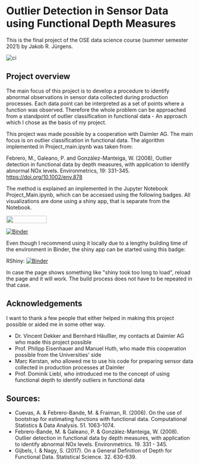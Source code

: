 # Outlier Detection in Sensor Data using Functional Depth Measures

This is the final project of the OSE data science course (summer semester 2021) by Jakob R. Jürgens.

![ci](https://github.com/OpenSourceEconomics/ose-data-science-course-projeect-JakobJuergens/actions/workflows/ci.yml/badge.svg)

## Project overview
The main focus of this project is to develop a procedure to identify abnormal observations in sensor data collected during production processes. Each data point can be interpreted as a set of points where a function was observed.
Therefore the whole problem can be approached from a standpoint of outlier classification in functional data - An approach which I chose as the basis of my project.

This project was made possible by a cooperation with Daimler AG. The main focus is on outlier classification in functional data.
The algorithm implemented in Project_main.ipynb was taken from: 

Febrero, M., Galeano, P. and González-Manteiga, W. (2008), Outlier detection in functional data by depth measures, with application to identify abnormal NOx levels. 
Environmetrics, 19: 331-345. https://doi.org/10.1002/env.878

The method is explained an implemented in the Jupyter Notebook Project_Main.ipynb, which can be accessed using the following badges. All visualizations are done using a shiny app, that is separate from the Notebook.

<a href="https://nbviewer.jupyter.org/github/OpenSourceEconomics/ose-data-science-course-projeect-JakobJuergens/blob/master/Project_Main.ipynb"
   target="_parent">
   <img align="center"
  src="https://raw.githubusercontent.com/jupyter/design/master/logos/Badges/nbviewer_badge.png"
      width="109" height="20">
</a>

[![Binder](http://mybinder.org/badge_logo.svg)](https://mybinder.org/v2/gh/OpenSourceEconomics/ose-data-science-course-projeect-JakobJuergens/master?filepath=Project_Main.ipynb)

Even though I recommend using it locally due to a lengthy building time of the environment in Binder, the shiny app can be started using this badge:

RShiny: [![Binder](http://mybinder.org/badge_logo.svg)](https://mybinder.org/v2/gh/OpenSourceEconomics/ose-data-science-course-projeect-JakobJuergens/master?urlpath=shiny/) 

In case the page shows something like "shiny took too long to load", reload the page and it will work. The build process does not have to be repeated in that case.

## Acknowledgements
I want to thank a few people that either helped in making this project possible or aided me in some other way.
* Dr. Vincent Dekker and Bernhard Häußler, my contacts at Daimler AG who made this project possible
* Prof. Philipp Eisenhauer and Manuel Huth, who made this cooperation possible from the Universities' side
* Marc Kerstan, who allowed me to use his code for preparing sensor data collected in production processes at Daimler
* Prof. Dominik Liebl, who introduced me to the concept of using functional depth to identify outliers in functional data

## Sources:

* Cuevas, A. & Febrero-Bande, M. & Fraiman, R. (2006). On the use of bootstrap for estimating functions with functional data. Computational Statistics & Data Analysis. 51. 1063-1074.
* Febrero-Bande, M. & Galeano, P. & Gonzàlez-Manteiga, W. (2008). Outlier detection in functional data by depth measures, with application to identify abnormal NOx levels. Environmetrics. 19. 331 - 345.
* Gijbels, I. & Nagy, S. (2017). On a General Definition of Depth for Functional Data. Statistical Science. 32. 630-639.

